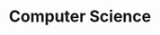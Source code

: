 ---
layout: list
type: category
title: Computer Science
slug: cs
sidebar: true
order: 1
description: >
  &nbsp; 알고리즘<sub>Algorithms</sub> & 데이터 구조<sub>Data Structures</sub><br>
  &nbsp; 인공 지능<sub>Artificial Intelligence</sub><br>
  &nbsp; 시스템<sub>Systems</sub><br>
  &nbsp; 프로그래밍 언어<sub>Programming Languages</sub>
---